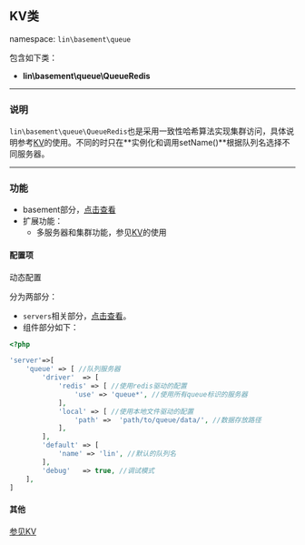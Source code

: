 KV类
----
namespace: `lin\basement\queue`

包含如下类：

* **lin\basement\queue\QueueRedis**

---

### 说明

`lin\basement\queue\QueueRedis`也是采用一致性哈希算法实现集群访问，具体说明参考[KV](../kv/KV.md)的使用。不同的时只在**实例化和调用setName()**根据队列名选择不同服务器。


---

### 功能

* basement部分，[点击查看](../../docs_basement/ServerQueue.md)
* 扩展功能：
    * 多服务器和集群功能，参见[KV](../kv/KV.md)的使用



#### 配置项

动态配置

分为两部分：

* `servers`相关部分，[点击查看](../README.md)。
* 组件部分如下：

~~~php
<?php

'server'=>[
    'queue' => [ //队列服务器
        'driver'  => [
            'redis' => [ //使用redis驱动的配置
                'use' => 'queue*', //使用所有queue标识的服务器
            ],
            'local' => [ //使用本地文件驱动的配置
                'path' =>  'path/to/queue/data/', //数据存放路径
            ],
        ],
        'default' => [
            'name' => 'lin', //默认的队列名
        ],
        'debug'   => true, //调试模式
    ],
]

~~~

#### 其他

[参见KV](../kv/KV.md)
